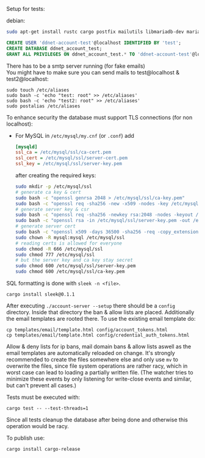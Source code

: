 Setup for tests:

debian:
```bash
sudo apt-get install rustc cargo postfix mailutils libmariadb-dev mariadb-server
```

```sql
CREATE USER 'ddnet-account-test'@localhost IDENTIFIED BY 'test';
CREATE DATABASE ddnet_account_test;
GRANT ALL PRIVILEGES ON ddnet_account_test.* TO 'ddnet-account-test'@localhost;
```

There has to be a smtp server running (for fake emails)  
You might have to make sure you can send mails to test@localhost & test2@localhost:
```
sudo touch /etc/aliases
sudo bash -c 'echo "test: root" >> /etc/aliases'
sudo bash -c 'echo "test2: root" >> /etc/aliases'
sudo postalias /etc/aliases
```

To enhance security the database must support TLS connections (for non localhost):
- For MySQL in `/etc/mysql/my.cnf` (or `.conf`) add 
    ```cfg
    [mysqld]
    ssl_ca = /etc/mysql/ssl/ca-cert.pem
    ssl_cert = /etc/mysql/ssl/server-cert.pem
    ssl_key = /etc/mysql/ssl/server-key.pem
    ```

    after creating the required keys:
    ```bash
    sudo mkdir -p /etc/mysql/ssl
    # generate ca key & cert
    sudo bash -c "openssl genrsa 2048 > /etc/mysql/ssl/ca-key.pem"
    sudo bash -c "openssl req -sha256 -new -x509 -nodes -key /etc/mysql/ssl/ca-key.pem -subj \"/CN=localhost\" -days 36500 > /etc/mysql/ssl/ca-cert.pem"
    # generate server key & csr
    sudo bash -c "openssl req -sha256 -newkey rsa:2048 -nodes -keyout /etc/mysql/ssl/server-key.pem -subj \"/CN=localhost\" -addext \"subjectAltName = DNS:localhost,DNS:localhost\" -addext \"basicConstraints = CA:FALSE\" -addext \"keyUsage = digitalSignature, keyEncipherment\" -addext \"extendedKeyUsage = serverAuth, clientAuth\" > /etc/mysql/ssl/server-req.pem"
    sudo bash -c "openssl rsa -in /etc/mysql/ssl/server-key.pem -out /etc/mysql/ssl/server-key.pem"
    # generate server cert
    sudo bash -c "openssl x509 -days 36500 -sha256 -req -copy_extensions=copyall -in /etc/mysql/ssl/server-req.pem  -CA /etc/mysql/ssl/ca-cert.pem -CAkey /etc/mysql/ssl/ca-key.pem -set_serial 01 > /etc/mysql/ssl/server-cert.pem"
    sudo chown -R mysql:mysql /etc/mysql/ssl
    # reading certs is allowed for everyone
    sudo chmod -R 666 /etc/mysql/ssl
    sudo chmod 777 /etc/mysql/ssl
    # but the server key and ca key stay secret
    sudo chmod 600 /etc/mysql/ssl/server-key.pem
    sudo chmod 600 /etc/mysql/ssl/ca-key.pem
    ```

SQL formatting is done with `sleek -n <file>`.
```
cargo install sleek@0.1.1
```

After executing `./account-server --setup` there should be a `config` directory.
Inside that directory the ban & allow lists are placed. Additionally the email templates
are rooted there.
To use the existing email template do:
```
cp templates/email/template.html config/account_tokens.html
cp templates/email/template.html config/credential_auth_tokens.html
```

Allow & deny lists for ip bans, mail domain bans & allow lists aswell as the email templates are automatically reloaded on change.
It's strongly recommended to create the files somewhere else and only use `mv` to overwrite the files, since
file system operations are rather racy, which in worst case can lead to loading a partially written file.
(The watcher tries to minimize these events by only listening for write-close events and similar, but can't prevent
all cases.)


Tests must be executed with:
```
cargo test -- --test-threads=1
```

Since all tests cleanup the database after being done and otherwise this operation would be racy.

To publish use:
```
cargo install cargo-release
```
